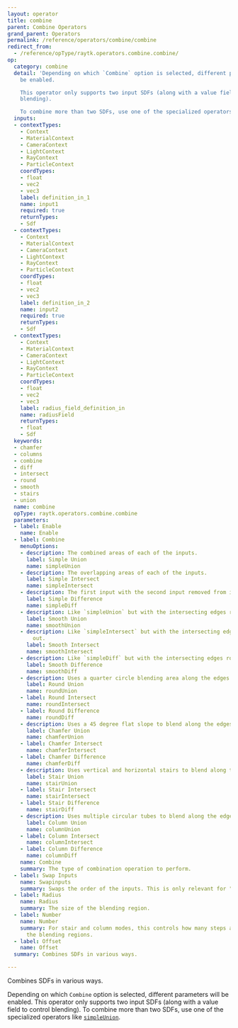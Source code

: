 ```yaml
---
layout: operator
title: combine
parent: Combine Operators
grand_parent: Operators
permalink: /reference/operators/combine/combine
redirect_from:
  - /reference/opType/raytk.operators.combine.combine/
op:
  category: combine
  detail: 'Depending on which `Combine` option is selected, different parameters will
    be enabled.

    This operator only supports two input SDFs (along with a value field to control
    blending).

    To combine more than two SDFs, use one of the specialized operators like [`simpleUnion`](/raytk/reference/operators/combine/).'
  inputs:
  - contextTypes:
    - Context
    - MaterialContext
    - CameraContext
    - LightContext
    - RayContext
    - ParticleContext
    coordTypes:
    - float
    - vec2
    - vec3
    label: definition_in_1
    name: input1
    required: true
    returnTypes:
    - Sdf
  - contextTypes:
    - Context
    - MaterialContext
    - CameraContext
    - LightContext
    - RayContext
    - ParticleContext
    coordTypes:
    - float
    - vec2
    - vec3
    label: definition_in_2
    name: input2
    required: true
    returnTypes:
    - Sdf
  - contextTypes:
    - Context
    - MaterialContext
    - CameraContext
    - LightContext
    - RayContext
    - ParticleContext
    coordTypes:
    - float
    - vec2
    - vec3
    label: radius_field_definition_in
    name: radiusField
    returnTypes:
    - float
    - Sdf
  keywords:
  - chamfer
  - columns
  - combine
  - diff
  - intersect
  - round
  - smooth
  - stairs
  - union
  name: combine
  opType: raytk.operators.combine.combine
  parameters:
  - label: Enable
    name: Enable
  - label: Combine
    menuOptions:
    - description: The combined areas of each of the inputs.
      label: Simple Union
      name: simpleUnion
    - description: The overlapping areas of each of the inputs.
      label: Simple Intersect
      name: simpleIntersect
    - description: The first input with the second input removed from it.
      label: Simple Difference
      name: simpleDiff
    - description: Like `simpleUnion` but with the intersecting edges rounded out.
      label: Smooth Union
      name: smoothUnion
    - description: Like `simpleIntersect` but with the intersecting edges rounded
        out.
      label: Smooth Intersect
      name: smoothIntersect
    - description: Like `simpleDiff` but with the intersecting edges rounded out.
      label: Smooth Difference
      name: smoothDiff
    - description: Uses a quarter circle blending area along the edges.
      label: Round Union
      name: roundUnion
    - label: Round Intersect
      name: roundIntersect
    - label: Round Difference
      name: roundDiff
    - description: Uses a 45 degree flat slope to blend along the edges.
      label: Chamfer Union
      name: chamferUnion
    - label: Chamfer Intersect
      name: chamferIntersect
    - label: Chamfer Difference
      name: chamferDiff
    - description: Uses vertical and horizontal stairs to blend along the edges.
      label: Stair Union
      name: stairUnion
    - label: Stair Intersect
      name: stairIntersect
    - label: Stair Difference
      name: stairDiff
    - description: Uses multiple circular tubes to blend along the edges.
      label: Column Union
      name: columnUnion
    - label: Column Intersect
      name: columnIntersect
    - label: Column Difference
      name: columnDiff
    name: Combine
    summary: The type of combination operation to perform.
  - label: Swap Inputs
    name: Swapinputs
    summary: Swaps the order of the inputs. This is only relevant for "diff" modes.
  - label: Radius
    name: Radius
    summary: The size of the blending region.
  - label: Number
    name: Number
    summary: For stair and column modes, this controls how many steps are used in
      the blending regions.
  - label: Offset
    name: Offset
  summary: Combines SDFs in various ways.

---
```



Combines SDFs in various ways.

Depending on which `Combine` option is selected, different parameters will be enabled.
This operator only supports two input SDFs (along with a value field to control blending).
To combine more than two SDFs, use one of the specialized operators like [`simpleUnion`](/raytk/reference/operators/combine/).